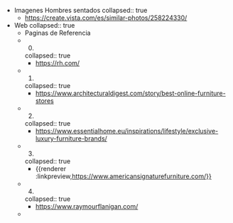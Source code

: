 - Imagenes Hombres sentados
  collapsed:: true
	- https://create.vista.com/es/similar-photos/258224330/
- Web
  collapsed:: true
	- Paginas de Referencia
	- 0.
	  collapsed:: true
		- https://rh.com/
	- 1.
	  collapsed:: true
		- https://www.architecturaldigest.com/story/best-online-furniture-stores
	- 2.
	  collapsed:: true
		- https://www.essentialhome.eu/inspirations/lifestyle/exclusive-luxury-furniture-brands/
	- 3.
	  collapsed:: true
		- {{renderer :linkpreview,https://www.americansignaturefurniture.com/}}
	- 4.
	  collapsed:: true
		- https://www.raymourflanigan.com/
	-